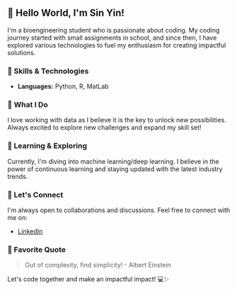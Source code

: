## 👋 Hello World, I'm Sin Yin!

I'm a bioengineering student who is passionate about coding. My coding journey started with small assignments in school, and since then, I have explored various technologies to fuel my enthusiasm for creating impactful solutions.

### 🔧 Skills & Technologies

- **Languages:** Python, R, MatLab

### 🚀 What I Do

I love working with data as I believe it is the key to unlock new possibilities. Always excited to explore new challenges and expand my skill set!

### 🌱 Learning & Exploring

Currently, I'm diving into machine learning/deep learning. I believe in the power of continuous learning and staying updated with the latest industry trends.


### 🤝 Let's Connect

I'm always open to collaborations and discussions. Feel free to connect with me on:

- [LinkedIn](https://www.linkedin.com/in/wai-sin-yin-ab7859224)


### 📖 Favorite Quote

> Out of complexity, find simplicity! - Albert Einstein

Let's code together and make an impactful impact! 💻✨
